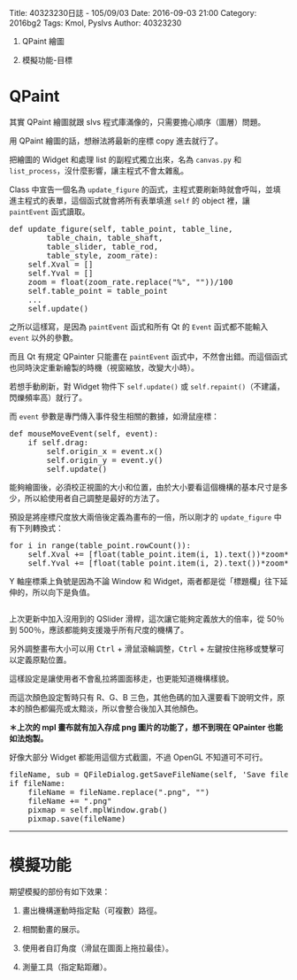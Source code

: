 Title: 40323230日誌 - 105/09/03
Date: 2016-09-03 21:00
Category: 2016bg2
Tags: Kmol, Pyslvs
Author: 40323230


1. QPaint 繪圖

1. 模擬功能-目標

<!-- PELICAN_END_SUMMARY -->

QPaint
===

其實 QPaint 繪圖就跟 slvs 程式庫滿像的，只需要擔心順序（圖層）問題。

用 QPaint 繪圖的話，想辦法將最新的座標 copy 進去就行了。

把繪圖的 Widget 和處理 list 的副程式獨立出來，名為 `canvas.py` 和 `list_process`，沒什麼影響，讓主程式不會太雜亂。

Class 中宣告一個名為 `update_figure` 的函式，主程式要刷新時就會呼叫，並填進主程式的表單，這個函式就會將所有表單填進 `self` 的 object 裡，讓 `paintEvent` 函式讀取。

<pre class="brush: python">
def update_figure(self, table_point, table_line,
        table_chain, table_shaft,
        table_slider, table_rod,
        table_style, zoom_rate):
    self.Xval = []
    self.Yval = []
    zoom = float(zoom_rate.replace("%", ""))/100
    self.table_point = table_point
    ...
    self.update()
</pre>

之所以這樣寫，是因為 `paintEvent` 函式和所有 Qt 的 `Event` 函式都不能輸入 `event` 以外的參數。

而且 Qt 有規定 QPainter 只能畫在 `paintEvent` 函式中，不然會出錯。而這個函式也同時決定重新繪製的時機（視窗縮放，改變大小時）。

若想手動刷新，對 Widget 物件下 `self.update()` 或 `self.repaint()`（不建議，閃爍頻率高）就行了。

而 `event` 參數是專門傳入事件發生相關的數據，如滑鼠座標：

<pre class="brush: python">
def mouseMoveEvent(self, event):
    if self.drag:
        self.origin_x = event.x()
        self.origin_y = event.y()
        self.update()
</pre>

能夠繪圖後，必須校正視圖的大小和位置，由於大小要看這個機構的基本尺寸是多少，所以給使用者自己調整是最好的方法了。

預設是將座標尺度放大兩倍後定義為畫布的一倍，所以剛才的 `update_figure` 中有下列轉換式：

<pre class="brush: python">
for i in range(table_point.rowCount()):
    self.Xval += [float(table_point.item(i, 1).text())*zoom*rate_all]
    self.Yval += [float(table_point.item(i, 2).text())*zoom*rate_all*(-1)]
</pre>

Y 軸座標乘上負號是因為不論 Window 和 Widget，兩者都是從「標題欄」往下延伸的，所以向下是負值。

<img src="" >

上次更新中加入沒用到的 QSlider 滑桿，這次讓它能夠定義放大的倍率，從 50％ 到 500％，應該都能夠支援幾乎所有尺度的機構了。

另外調整畫布大小可以用 <kbd>Ctrl</kbd> + 滑鼠滾輪調整，<kbd>Ctrl</kbd> + 左鍵按住拖移或雙擊可以定義原點位置。

這樣設定是讓使用者不會亂拉將圖面移走，也更能知道機構樣貌。

而這次顏色設定暫時只有 R、G、B 三色，其他色碼的加入還要看下說明文件，原本的顏色都偏亮或太黯淡，所以會整合後加入其他顏色。

**＊上次的 mpl 畫布就有加入存成 png 圖片的功能了，想不到現在 QPainter 也能如法炮製。**

好像大部分 Widget 都能用這個方式截圖，不過 OpenGL 不知道可不可行。

<pre class="brush: python">
fileName, sub = QFileDialog.getSaveFileName(self, 'Save file...', '../', 'PNG file(*.png)')
if fileName:
    fileName = fileName.replace(".png", "")
    fileName += ".png"
    pixmap = self.mplWindow.grab()
    pixmap.save(fileName)
</pre>

<hr>

模擬功能
===

期望模擬的部份有如下效果：

1. 畫出機構運動時指定點（可複數）路徑。

1. 相關動畫的展示。

1. 使用者自訂角度（滑鼠在圖面上拖拉最佳）。

1. 測量工具（指定點距離）。